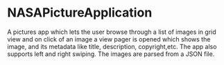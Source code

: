 # NASAPictureApplication
A pictures app which lets the user browse through a list of images in grid view and on click of an image a view pager is opened 
which shows the image, and its metadata like title, description, copyright,etc. The app also supports left and right swiping.
The images are parsed from a JSON file. 
